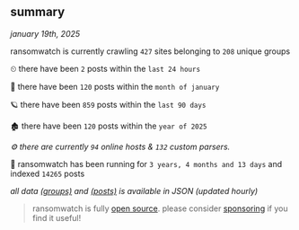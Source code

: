 
## summary
_january 19th, 2025_

ransomwatch is currently crawling `427` sites belonging to `208` unique groups

⏲ there have been `2` posts within the `last 24 hours`

🦈 there have been `120` posts within the `month of january`

🪐 there have been `859` posts within the `last 90 days`

🏚 there have been `120` posts within the `year of 2025`

_⚙️ there are currently `94` online hosts & `132` custom parsers._

🦕 ransomwatch has been running for `3 years, 4 months and 13 days` and indexed `14265` posts

_all data  [(groups)](http://ransomwhat.telemetry.ltd/groups) and [(posts)](http://ransomwhat.telemetry.ltd/posts) is available in JSON (updated hourly)_

> ransomwatch is fully [open source](https://github.com/joshhighet/ransomwatch#ransomwatch--). please consider [sponsoring](https://github.com/sponsors/joshhighet) if you find it useful!

